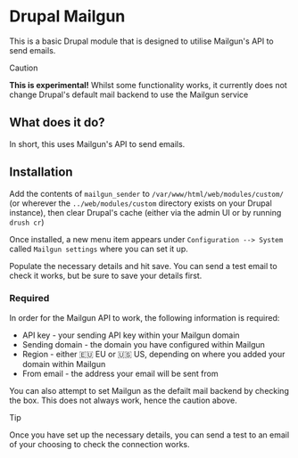 # Drupal Mailgun

This is a basic Drupal module that is designed to utilise Mailgun's API to send emails.

> [!CAUTION]
> **This is experimental!** Whilst some functionality works, it currently does not change Drupal's default mail backend to use the Mailgun service

## What does it do?

In short, this uses Mailgun's API to send emails.

## Installation

Add the contents of `mailgun_sender` to `/var/www/html/web/modules/custom/` (or wherever the `../web/modules/custom` directory exists on your Drupal instance), then clear Drupal's cache (either via the admin UI or by running `drush cr`)

Once installed, a new menu item appears under `Configuration --> System` called `Mailgun settings` where you can set it up.

Populate the necessary details and hit save. You can send a test email to check it works, but be sure to save your details first.

### Required

In order for the Mailgun API to work, the following information is required:

* API key - your sending API key within your Mailgun domain
* Sending domain - the domain you have configured within Mailgun
* Region - either :eu: EU or :us: US, depending on where you added your domain within Mailgun
* From email - the address your email will be sent from

You can also attempt to set Mailgun as the defailt mail backend by checking the box. This does not always work, hence the caution above.

> [!TIP]
> Once you have set up the necessary details, you can send a test to an email of your choosing to check the connection works.